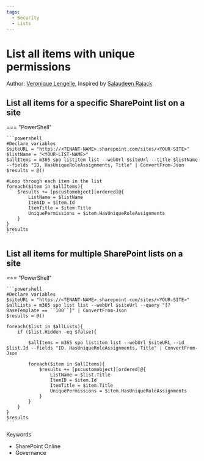 ```yaml
---
tags:
  - Security
  - Lists
---
```


# List all items with unique permissions

Author: [Veronique Lengelle](https://twitter.com/veronicageek), Inspired by [Salaudeen Rajack](https://www.sharepointdiary.com/2017/03/sharepoint-online-get-all-list-items-with-unique-permissions-using-powershell.html)

## List all items for a specific SharePoint list on a site

=== "PowerShell"

    ```powershell
    #Declare variables
    $siteURL = "https://<TENANT-NAME>.sharepoint.com/sites/<YOUR-SITE>"
    $listName = "<YOUR-LIST-NAME>"
    $allItems = m365 spo listitem list --webUrl $siteUrl --title $listName --fields "ID, HasUniqueRoleAssignments, Title" | ConvertFrom-Json
    $results = @()

    #Loop through each item in the list
    foreach($item in $allItems){
        $results += [pscustomobject][ordered]@{
            ListName = $listName
            ItemID = $item.Id
            ItemTitle = $item.Title
            UniquePermissions = $item.HasUniqueRoleAssignments
        }
    }
    $results
    ```

## List all items for multiple SharePoint lists on a site

=== "PowerShell"

    ```powershell
    #Declare variables
    $siteURL = "https://<TENANT-NAME>.sharepoint.com/sites/<YOUR-SITE>"
    $allLists = m365 spo list list --webUrl $siteUrl --query "[?BaseTemplate == ``100``]" | ConvertFrom-Json
    $results = @()

    foreach($list in $allLists){
        if ($list.Hidden -eq $false){ 
            
            $allItems = m365 spo listitem list --webUrl $siteURL --id $list.Id --fields "ID, HasUniqueRoleAssignments, Title" | ConvertFrom-Json
            
            foreach($item in $allItems){
                $results += [pscustomobject][ordered]@{
                    ListName = $list.Title
                    ItemID = $item.Id
                    ItemTitle = $item.Title
                    UniquePermissions = $item.HasUniqueRoleAssignments
                }
            }
        }
    }
    $results
    ```

Keywords

- SharePoint Online
- Governance
